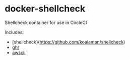 # docker-shellcheck
Shellcheck container for use in CircleCI

Includes:
- [shellcheck}(https://github.com/koalaman/shellcheck)
- [ghr](https://github.com/tcnksm/ghr)
- [awscli](https://github.com/aws/aws-cli)
